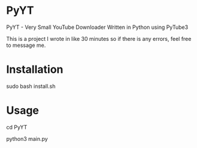 # PyYT
PyYT - Very Small YouTube Downloader Written in Python using PyTube3

This is a project I wrote in like 30 minutes so if there is any errors, feel free to message me.
# Installation 

sudo bash install.sh


# Usage

cd PyYT

python3 main.py

